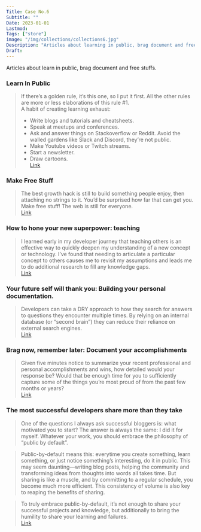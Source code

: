```yaml
---
Title: Case No.6
Subtitle: ""
Date: 2023-01-01
Lastmod:
Tags: ["store"]
image: "/img/collections/collections6.jpg"
Description: "Articles about learning in public, brag document and free stuffs."
Draft:
---
```


Articles about learn in public, brag document and free stuffs.

### Learn In Public

> If there’s a golden rule, it’s this one, so I put it first. All the other rules are more or less elaborations of this rule #1.  
> A habit of creating learning exhaust:
>
> - Write blogs and tutorials and cheatsheets.
> - Speak at meetups and conferences.
> - Ask and answer things on Stackoverflow or Reddit. Avoid the walled gardens like Slack and Discord, they’re not public.
> - Make Youtube videos or Twitch streams.
> - Start a newsletter.
> - Draw cartoons.  
>   [Link](https://www.swyx.io/learn-in-public/)

### Make Free Stuff

> The best growth hack is still to build something people enjoy, then attaching no strings to it. You’d be surprised how far that can get you.  
> Make free stuff! The web is still for everyone.  
> [Link](https://mxb.dev/blog/make-free-stuff/)

### How to hone your new superpower: teaching

> I learned early in my developer journey that teaching others is an effective way to quickly deepen my understanding of a new concept or technology. I’ve found that needing to articulate a particular concept to others causes me to revisit my assumptions and leads me to do additional research to fill any knowledge gaps.  
> [Link](https://github.com/readme/guides/public-documentation)

### Your future self will thank you: Building your personal documentation.

> Developers can take a DRY approach to how they search for answers to questions they encounter multiple times. By relying on an internal database (or “second brain”) they can reduce their reliance on external search engines.  
> [Link](https://github.com/readme/guides/private-documentation)

### Brag now, remember later: Document your accomplishments

> Given five minutes notice to summarize your recent professional and personal accomplishments and wins, how detailed would your response be? Would that be enough time for you to sufficiently capture some of the things you’re most proud of from the past few months or years?  
> [Link](https://github.com/readme/guides/document-success)

### The most successful developers share more than they take

> One of the questions I always ask successful bloggers is: what motivated you to start? The answer is always the same: I did it for myself. Whatever your work, you should embrace the philosophy of “public by default”.

> Public-by-default means this: everytime you create something, learn something, or just notice something’s interesting, do it in public. This may seem daunting—writing blog posts, helping the community and transforming ideas from thoughts into words all takes time. But sharing is like a muscle, and by committing to a regular schedule, you become much more efficient. This consistency of volume is also key to reaping the benefits of sharing.

> To truly embrace public-by-default, it’s not enough to share your successful projects and knowledge, but additionally to bring the humility to share your learning and failures.  
> [Link](https://stackoverflow.blog/2020/05/14/the-most-successful-developers-share-more-than-they-take/)
